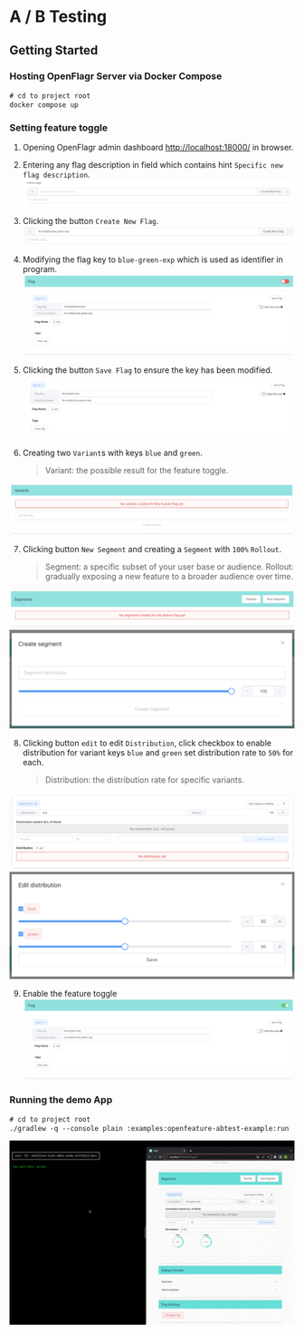 # A / B Testing

## Getting Started

### Hosting OpenFlagr Server via Docker Compose

```shell
# cd to project root
docker compose up
```

### Setting feature toggle

1. Opening OpenFlagr admin dashboard [http://localhost:18000/](http://localhost:18000/) in browser.

2. Entering any flag description in field which contains hint `Specific new flag description`.
   ![](assets/upload_c4ff4fe526b9ac2f8a78b224df800f9b.png)

3. Clicking the button `Create New Flag`.
   ![](assets/upload_b23eefd585567e79a95e82f6deb3f1b6.png)

4. Modifying the flag key to `blue-green-exp` which is used as identifier in program.
   ![](assets/upload_ca18b14608b59899f7bf3088707a4b32.png)

5. Clicking the button `Save Flag` to ensure the key has been modified.
   ![](assets/upload_506e52b0aea1373d5754a75702696e21.png)

6. Creating two `Variant`s with keys `blue` and `green`.
   > Variant: the possible result for the feature toggle.

![](assets/upload_966e9460058fc102db48992223601e11.png)

7. Clicking button `New Segment` and creating a `Segment` with `100%` `Rollout`.
   > Segment: a specific subset of your user base or audience.
   > Rollout: gradually exposing a new feature to a broader audience over time.

![](assets/upload_1838bc43390bd5273c062a685757d3ed.png)
![](assets/upload_2f5e2453c67331d8ce638bac9a405f78.png)

8. Clicking button `edit` to edit `Distribution`, click checkbox to enable distribution for variant keys `blue` and `green` set distribution rate to `50%` for each.
   > Distribution: the distribution rate for specific variants.

![](assets/upload_265c2a18df4cb3954450d1968c27bf93.png)
![](assets/upload_d2625ac65f669ddad92239e7f4ee7527.png)

9. Enable the feature toggle
   ![](assets/upload_17fd334aea49f23cc9b2db0b61fea01b.png)

### Running the demo App

```shell
# cd to project root
./gradlew -q --console plain :examples:openfeature-abtest-example:run
```

![](assets/upload_bd0a86e851a5567e103d5b8ece5073d9.gif)

